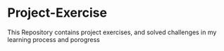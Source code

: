 # Project-Exercise
This Repository contains project exercises, and solved challenges in my learning process and porogress
